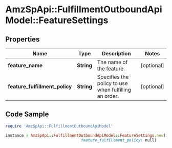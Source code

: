 # AmzSpApi::FulfillmentOutboundApiModel::FeatureSettings

## Properties

Name | Type | Description | Notes
------------ | ------------- | ------------- | -------------
**feature_name** | **String** | The name of the feature. | [optional] 
**feature_fulfillment_policy** | **String** | Specifies the policy to use when fulfilling an order. | [optional] 

## Code Sample

```ruby
require 'AmzSpApi::FulfillmentOutboundApiModel'

instance = AmzSpApi::FulfillmentOutboundApiModel::FeatureSettings.new(feature_name: null,
                                 feature_fulfillment_policy: null)
```


